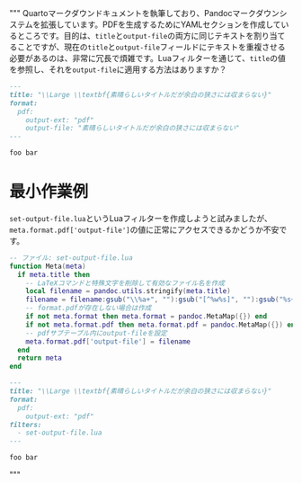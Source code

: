 """
Quartoマークダウンドキュメントを執筆しており、Pandocマークダウンシステムを拡張しています。PDFを生成するためにYAMLセクションを作成しているところです。目的は、`title`と`output-file`の両方に同じテキストを割り当てることですが、現在の`title`と`output-file`フィールドにテキストを重複させる必要があるのは、非常に冗長で煩雑です。Luaフィルターを通じて、`title`の値を参照し、それを`output-file`に適用する方法はありますか？

```md
---
title: "\\Large \\textbf{素晴らしいタイトルだが余白の狭さには収まらない}"
format:
  pdf:
    output-ext: "pdf"
    output-file: "素晴らしいタイトルだが余白の狭さには収まらない"
---

foo bar
```

# 最小作業例

`set-output-file.lua`というLuaフィルターを作成しようと試みましたが、`meta.format.pdf['output-file']`の値に正常にアクセスできるかどうか不安です。

```lua
-- ファイル: set-output-file.lua
function Meta(meta)
  if meta.title then
    -- LaTeXコマンドと特殊文字を削除して有効なファイル名を作成
    local filename = pandoc.utils.stringify(meta.title)
    filename = filename:gsub("\\%a+", ""):gsub("[^%w%s]", ""):gsub("%s+", "_")
    -- format.pdfが存在しない場合は作成
    if not meta.format then meta.format = pandoc.MetaMap({}) end
    if not meta.format.pdf then meta.format.pdf = pandoc.MetaMap({}) end
    -- pdfサブテーブル内にoutput-fileを設定
    meta.format.pdf['output-file'] = filename
  end
  return meta
end
```

```md
---
title: "\\Large \\textbf{素晴らしいタイトルだが余白の狭さには収まらない}"
format:
  pdf:
    output-ext: "pdf"
filters:
  - set-output-file.lua
---

foo bar
```
"""